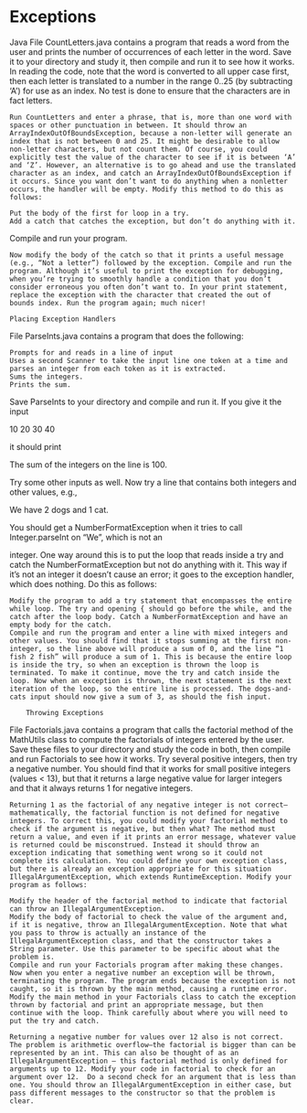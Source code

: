 # Exceptions
Java
File CountLetters.java contains a program that reads a word from the user and prints the number of occurrences of each letter in the word. Save it to your directory and study it, then compile and run it to see how it works. In reading the code, note that the word is converted to all upper case first, then each letter is translated to a number in the range 0..25 (by subtracting ‘A’) for use as an index. No test is done to ensure that the characters are in fact letters.

    Run CountLetters and enter a phrase, that is, more than one word with spaces or other punctuation in between. It should throw an ArrayIndexOutOfBoundsException, because a non-letter will generate an index that is not between 0 and 25. It might be desirable to allow non-letter characters, but not count them. Of course, you could explicitly test the value of the character to see if it is between ‘A’ and ‘Z’. However, an alternative is to go ahead and use the translated character as an index, and catch an ArrayIndexOutOfBoundsException if it occurs. Since you want don’t want to do anything when a nonletter occurs, the handler will be empty. Modify this method to do this as follows:

    Put the body of the first for loop in a try.
    Add a catch that catches the exception, but don’t do anything with it.

Compile and run your program.

    Now modify the body of the catch so that it prints a useful message (e.g., “Not a letter”) followed by the exception. Compile and run the program. Although it’s useful to print the exception for debugging, when you’re trying to smoothly handle a condition that you don’t consider erroneous you often don’t want to. In your print statement, replace the exception with the character that created the out of bounds index. Run the program again; much nicer!

    Placing Exception Handlers

File ParseInts.java contains a program that does the following:

    Prompts for and reads in a line of input
    Uses a second Scanner to take the input line one token at a time and parses an integer from each token as it is extracted.
    Sums the integers.
    Prints the sum.

Save ParseInts to your directory and compile and run it. If you give it the input

10 20 30 40

it should print

The sum of the integers on the line is 100.

Try some other inputs as well. Now try a line that contains both integers and other values, e.g.,

We have 2 dogs and 1 cat.

You should get a NumberFormatException when it tries to call Integer.parseInt on “We”, which is not an

integer. One way around this is to put the loop that reads inside a try and catch the NumberFormatException but not do anything with it. This way if it’s not an integer it doesn’t cause an error; it goes to the exception handler, which does nothing. Do this as follows:

    Modify the program to add a try statement that encompasses the entire while loop. The try and opening { should go before the while, and the catch after the loop body. Catch a NumberFormatException and have an empty body for the catch.
    Compile and run the program and enter a line with mixed integers and other values. You should find that it stops summing at the first non-integer, so the line above will produce a sum of 0, and the line “1 fish 2 fish” will produce a sum of 1. This is because the entire loop is inside the try, so when an exception is thrown the loop is terminated. To make it continue, move the try and catch inside the loop. Now when an exception is thrown, the next statement is the next iteration of the loop, so the entire line is processed. The dogs-and-cats input should now give a sum of 3, as should the fish input.
    
        Throwing Exceptions

File Factorials.java contains a program that calls the factorial method of the MathUtils class to compute the factorials of integers entered by the user. Save these files to your directory and study the code in both, then compile and run Factorials to see how it works. Try several positive integers, then try a negative number. You should find that it works for small positive integers (values < 13), but that it returns a large negative value for larger integers and that it always returns 1 for negative integers.

    Returning 1 as the factorial of any negative integer is not correct—mathematically, the factorial function is not defined for negative integers. To correct this, you could modify your factorial method to check if the argument is negative, but then what? The method must return a value, and even if it prints an error message, whatever value is returned could be misconstrued. Instead it should throw an exception indicating that something went wrong so it could not complete its calculation. You could define your own exception class, but there is already an exception appropriate for this situation IllegalArgumentException, which extends RuntimeException. Modify your program as follows:

    Modify the header of the factorial method to indicate that factorial can throw an IllegalArgumentException.
    Modify the body of factorial to check the value of the argument and, if it is negative, throw an IllegalArgumentException. Note that what you pass to throw is actually an instance of the IllegalArgumentException class, and that the constructor takes a String parameter. Use this parameter to be specific about what the problem is.
    Compile and run your Factorials program after making these changes. Now when you enter a negative number an exception will be thrown, terminating the program. The program ends because the exception is not caught, so it is thrown by the main method, causing a runtime error.
    Modify the main method in your Factorials class to catch the exception thrown by factorial and print an appropriate message, but then continue with the loop. Think carefully about where you will need to put the try and catch.

    Returning a negative number for values over 12 also is not correct. The problem is arithmetic overflow—the factorial is bigger than can be represented by an int. This can also be thought of as an IllegalArgumentException — this factorial method is only defined for arguments up to 12. Modify your code in factorial to check for an argument over 12.  Do a second check for an argument that is less than one. You should throw an IllegalArgumentException in either case, but pass different messages to the constructor so that the problem is clear.

